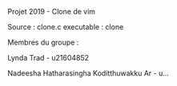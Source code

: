 
Projet 2019 - Clone de vim

Source : clone.c 
executable : clone

Membres du groupe :

Lynda Trad - u21604852

Nadeesha Hatharasingha Koditthuwakku Ar - u...